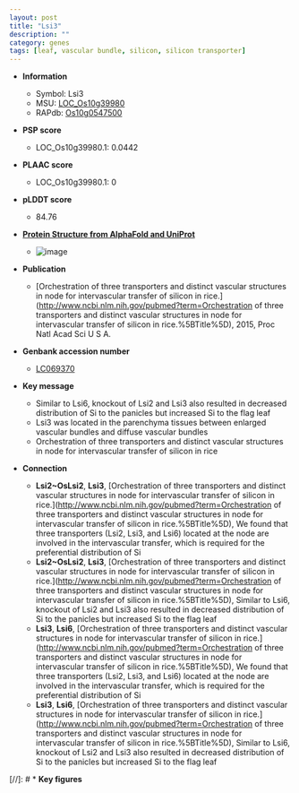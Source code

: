 ```yaml
---
layout: post
title: "Lsi3"
description: ""
category: genes
tags: [leaf, vascular bundle, silicon, silicon transporter]
---
```


* **Information**  
    + Symbol: Lsi3  
    + MSU: [LOC_Os10g39980](http://rice.plantbiology.msu.edu/cgi-bin/ORF_infopage.cgi?orf=LOC_Os10g39980)  
    + RAPdb: [Os10g0547500](http://rapdb.dna.affrc.go.jp/viewer/gbrowse_details/irgsp1?name=Os10g0547500)  

* **PSP score**  
    + LOC_Os10g39980.1: 0.0442 

* **PLAAC score**  
    + LOC_Os10g39980.1: 0 

* **pLDDT score**
    + 84.76

* **[Protein Structure from AlphaFold and UniProt](https://www.uniprot.org/uniprotkb/Q9AV23/entry#structure)**
    + ![image](https://ricepsp.github.io/images/Q9/AF-Q9AV23-F1.png)

* **Publication**  
    + [Orchestration of three transporters and distinct vascular structures in node for intervascular transfer of silicon in rice.](http://www.ncbi.nlm.nih.gov/pubmed?term=Orchestration of three transporters and distinct vascular structures in node for intervascular transfer of silicon in rice.%5BTitle%5D), 2015, Proc Natl Acad Sci U S A.

* **Genbank accession number**  
    + [LC069370](http://www.ncbi.nlm.nih.gov/nuccore/LC069370)

* **Key message**  
    + Similar to Lsi6, knockout of Lsi2 and Lsi3 also resulted in decreased distribution of Si to the panicles but increased Si to the flag leaf
    + Lsi3 was located in the parenchyma tissues between enlarged vascular bundles and diffuse vascular bundles
    + Orchestration of three transporters and distinct vascular structures in node for  intervascular transfer of silicon in rice

* **Connection**  
    + __Lsi2~OsLsi2__, __Lsi3__, [Orchestration of three transporters and distinct vascular structures in node for intervascular transfer of silicon in rice.](http://www.ncbi.nlm.nih.gov/pubmed?term=Orchestration of three transporters and distinct vascular structures in node for intervascular transfer of silicon in rice.%5BTitle%5D), We found that three transporters (Lsi2, Lsi3, and Lsi6) located at the node are involved in the intervascular transfer, which is required for the preferential distribution of Si
    + __Lsi2~OsLsi2__, __Lsi3__, [Orchestration of three transporters and distinct vascular structures in node for intervascular transfer of silicon in rice.](http://www.ncbi.nlm.nih.gov/pubmed?term=Orchestration of three transporters and distinct vascular structures in node for intervascular transfer of silicon in rice.%5BTitle%5D), Similar to Lsi6, knockout of Lsi2 and Lsi3 also resulted in decreased distribution of Si to the panicles but increased Si to the flag leaf
    + __Lsi3__, __Lsi6__, [Orchestration of three transporters and distinct vascular structures in node for intervascular transfer of silicon in rice.](http://www.ncbi.nlm.nih.gov/pubmed?term=Orchestration of three transporters and distinct vascular structures in node for intervascular transfer of silicon in rice.%5BTitle%5D), We found that three transporters (Lsi2, Lsi3, and Lsi6) located at the node are involved in the intervascular transfer, which is required for the preferential distribution of Si
    + __Lsi3__, __Lsi6__, [Orchestration of three transporters and distinct vascular structures in node for intervascular transfer of silicon in rice.](http://www.ncbi.nlm.nih.gov/pubmed?term=Orchestration of three transporters and distinct vascular structures in node for intervascular transfer of silicon in rice.%5BTitle%5D), Similar to Lsi6, knockout of Lsi2 and Lsi3 also resulted in decreased distribution of Si to the panicles but increased Si to the flag leaf

[//]: # * **Key figures**  


